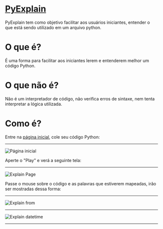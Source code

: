 [PyExplain](http://pyexplain.com.br/)
=========

PyExplain tem como objetivo facilitar aos usuários iniciantes, entender 
o que está sendo utilizado em um arquivo python.

O que é?
=========

É uma forma para facilitar aos iniciantes lerem e entenderem melhor um código Python.

O que não é?
=========
Não é um interpretador de código, não verifica erros de sintaxe, nem tenta interpretar a lógica utilizada.


Como é?
=========

Entre na [página inicial](http://pyexplain.com.br/), cole seu código Python:
***

![Página inicial](http://s18.postimg.org/wjo3zkmrd/index.png)

Aperte o "Play" e verá a seguinte tela:
***

![Explain Page](http://s18.postimg.org/ykenkeiwp/explain.png)

Passe o mouse sobre o código e as palavras que estiverem mapeadas, irão ser mostradas dessa forma:
***

![Explain from](http://s18.postimg.org/opnie6eyh/explain_from.png)
***

![Explain datetime](http://s18.postimg.org/givimlovt/explain_datetime.png)
***
